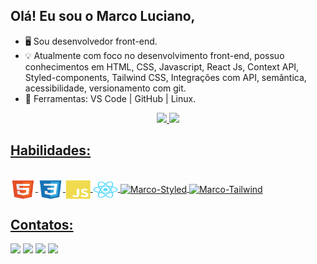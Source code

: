 ## Olá! Eu sou o Marco Luciano, 

- 🖥️ Sou desenvolvedor front-end.
- 💡 Atualmente com foco no desenvolvimento front-end, possuo conhecimentos em HTML, CSS, Javascript, React Js, Context API, Styled-components, Tailwind CSS, Integrações com API, semântica, acessibilidade, versionamento com git.
- 🧰 Ferramentas: VS Code | GitHub | Linux.

<div align="center">
  <a href="https://github.com/marcolucianodev">
  <img height="180em" src="https://github-readme-stats.vercel.app/api?username=marcolucianodev&show_icons=true&theme=dark&include_all_commits=true&count_private=true"/>
  <img height="180em" src="https://github-readme-stats.vercel.app/api/top-langs/?username=marcolucianodev&layout=compact&langs_count=7&theme=dark"/>
</div>

<h2>Habilidades:</h2>
<div style="display: inline_block"><br>
  <img align="center" alt="Marco-HTML" title="HTML" height="30" width="40" src="https://raw.githubusercontent.com/devicons/devicon/master/icons/html5/html5-original.svg">
  <img align="center" alt="Marco-CSS" title="CSS" height="30" width="40" src="https://raw.githubusercontent.com/devicons/devicon/master/icons/css3/css3-original.svg">
  <img align="center" alt="Marco-Js" title="JavaScript" height="30" width="40" src="https://raw.githubusercontent.com/devicons/devicon/master/icons/javascript/javascript-plain.svg">
  <img align="center" alt="Marco-React" title="ReactJs" height="30" width="40" src="https://raw.githubusercontent.com/devicons/devicon/master/icons/react/react-original.svg">
  <img align="center" alt="Marco-Styled" title="Styled Components" height="30" width="auto" src="https://marcoluciano.netlify.app/assets/img/styled-components.png">
   <img align="center" alt="Marco-Tailwind" title="Tailwind CSS" height="30" width="auto" src="https://marcoluciano.netlify.app/assets/img/tailwind-css.png">
<!--   <img align="center" alt="Marco-Ts" height="30" width="40" src="https://raw.githubusercontent.com/devicons/devicon/master/icons/typescript/typescript-plain.svg"> -->
</div>
 
##
<h2>Contatos:</h2>  
<div>
  <a href="https://www.linkedin.com/in/marcolucianodev" target="_blank"><img src="https://img.shields.io/badge/-LinkedIn-%230077B5?style=for-the-badge&logo=linkedin&logoColor=white" target="_blank"></a>
  <a href="https://instagram.com/marcoluciano.dev" target="_blank"><img src="https://img.shields.io/badge/-Instagram-%23E4405F?style=for-the-badge&logo=instagram&logoColor=white" target="_blank"></a>
  <a href="https://marcoluciano.netlify.app/" target="_blank"><img src="https://img.shields.io/badge/PORTF%C3%93LIO-lightgrey?style=for-the-badge" target="_blank"></a>
  <a href = "mailto:maurelio.sluciano@gmail.com"><img src="https://img.shields.io/badge/Gmail-D14836?style=for-the-badge&logo=gmail&logoColor=white" target="_blank"></a>   
</div>

